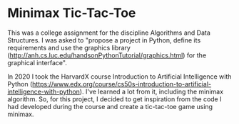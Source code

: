 # Minimax Tic-Tac-Toe

This was a college assignment for the discipline Algorithms and Data Structures. I was asked to "propose a project in Python, define its requirements and use the graphics library (http://anh.cs.luc.edu/handsonPythonTutorial/graphics.html) for the graphical interface".

In 2020 I took the HarvardX course Introduction to Artificial Intelligence with Python (https://www.edx.org/course/cs50s-introduction-to-artificial-intelligence-with-python). I've learned a lot from it, including the minimax algorithm. So, for this project, I decided to get inspiration from the code I had developed during the course and create a tic-tac-toe game using minimax.

